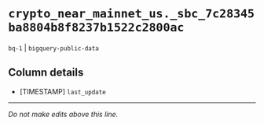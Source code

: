# `crypto_near_mainnet_us._sbc_7c28345ba8804b8f8237b1522c2800ac`
`bq-1` | `bigquery-public-data`

## Column details
* [TIMESTAMP] `last_update`

-------------------------------------------------------------------------------
*Do not make edits above this line.*
